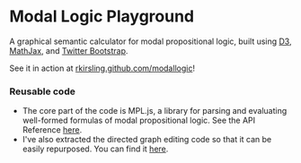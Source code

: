 Modal Logic Playground
======================

A graphical semantic calculator for modal propositional logic, built using [D3](http://d3js.org/), [MathJax](http://www.mathjax.org/), and [Twitter Bootstrap](http://getbootstrap.com/).

See it in action at [rkirsling.github.com/modallogic](http://rkirsling.github.com/modallogic/)!

### Reusable code
* The core part of the code is MPL.js, a library for parsing and evaluating well-formed formulas of modal propositional logic. See the API Reference [here](API-Reference.md).
* I've also extracted the directed graph editing code so that it can be easily repurposed. You can find it [here](http://bl.ocks.org/rkirsling/5001347).

